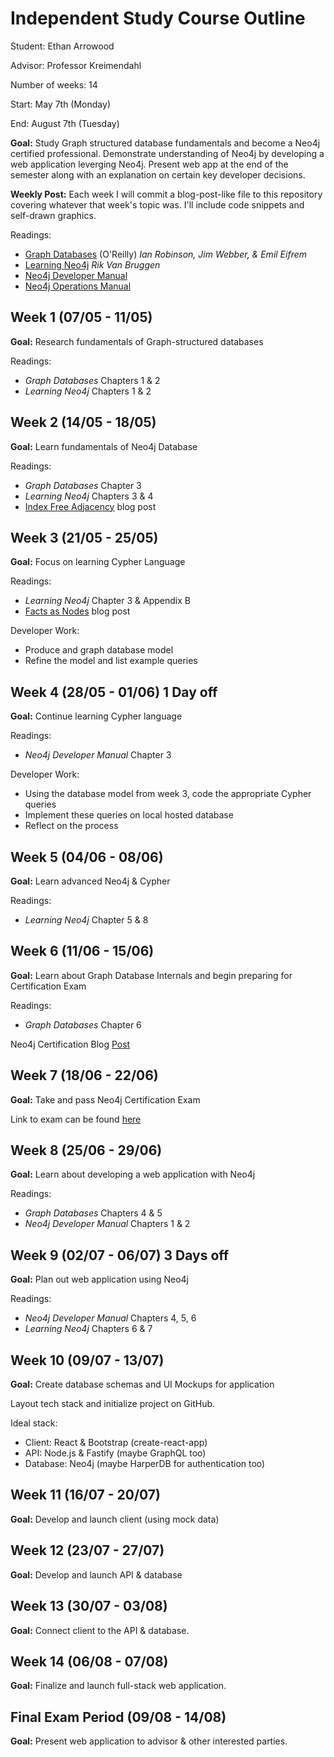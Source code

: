 # Independent Study Course Outline

Student: Ethan Arrowood

Advisor: Professor Kreimendahl

Number of weeks: 14

Start: May 7th (Monday)

End: August 7th (Tuesday)

**Goal:** Study Graph structured database fundamentals and become a Neo4j certified professional. Demonstrate understanding of Neo4j by developing a web application leverging Neo4j. Present web app at the end of the semester along with an explanation on certain key developer decisions. 

**Weekly Post:** Each week I will commit a blog-post-like file to this repository covering whatever that week's topic was. I'll include code snippets and self-drawn graphics. 

Readings:
- [Graph Databases](http://graphdatabases.com/) (O'Reilly) *Ian Robinson, Jim Webber, & Emil Eifrem*
- [Learning Neo4j](https://neo4j.com/book-learning-neo4j/) *Rik Van Bruggen*
- [Neo4j Developer Manual](https://neo4j.com/docs/developer-manual/current/)
- [Neo4j Operations Manual](https://neo4j.com/docs/operations-manual/current/)

## Week 1 (07/05 - 11/05)
**Goal:** Research fundamentals of Graph-structured databases

Readings:
- *Graph Databases* Chapters 1 & 2
- *Learning Neo4j* Chapters 1 & 2

## Week 2 (14/05 - 18/05)
**Goal:** Learn fundamentals of Neo4j Database

Readings: 
- *Graph Databases* Chapter 3
- *Learning Neo4j* Chapters 3 & 4
- [Index Free Adjacency](https://medium.com/@dmccreary/how-to-explain-index-free-adjacency-to-your-manager-1a8e68ec664a) blog post

## Week 3 (21/05 - 25/05)
**Goal:** Focus on learning Cypher Language

Readings:
- *Learning Neo4j* Chapter 3 & Appendix B
- [Facts as Nodes](https://markhneedham.com/blog/2015/12/04/neo4j-facts-as-nodes/) blog post

Developer Work:
- Produce and graph database model
- Refine the model and list example queries

## Week 4 (28/05 - 01/06) 1 Day off
**Goal:** Continue learning Cypher language

Readings:
- *Neo4j Developer Manual* Chapter 3

Developer Work:
- Using the database model from week 3, code the appropriate Cypher queries
- Implement these queries on local hosted database
- Reflect on the process

## Week 5 (04/06 - 08/06)
**Goal:** Learn advanced Neo4j & Cypher

Readings:
- *Learning Neo4j* Chapter 5 & 8

## Week 6 (11/06 - 15/06)
**Goal:** Learn about Graph Database Internals and begin preparing for Certification Exam

Readings:
- *Graph Databases* Chapter 6

Neo4j Certification Blog [Post](https://medium.com/neo4j/neo4j-certification-how-to-pass-like-a-pro-eed6daa7c6f7)

## Week 7 (18/06 - 22/06)
**Goal:** Take and pass Neo4j Certification Exam

Link to exam can be found [here](https://neo4j.com/graphacademy/neo4j-certification/)

## Week 8 (25/06 - 29/06)
**Goal:** Learn about developing a web application with Neo4j

Readings:
- *Graph Databases* Chapters 4 & 5
- *Neo4j Developer Manual* Chapters 1 & 2

## Week 9 (02/07 - 06/07) 3 Days off
**Goal:** Plan out web application using Neo4j

Readings: 
- *Neo4j Developer Manual* Chapters 4, 5, 6
- *Learning Neo4j* Chapters 6 & 7

## Week 10 (09/07 - 13/07)
**Goal:** Create database schemas and UI Mockups for application

Layout tech stack and initialize project on GitHub.

Ideal stack: 
- Client: React & Bootstrap (create-react-app)
- API: Node.js & Fastify (maybe GraphQL too)
- Database: Neo4j (maybe HarperDB for authentication too)

## Week 11 (16/07 - 20/07)
**Goal:** Develop and launch client (using mock data)

## Week 12 (23/07 - 27/07)
**Goal:** Develop and launch API & database

## Week 13 (30/07 - 03/08)
**Goal:** Connect client to the API & database. 

## Week 14 (06/08 - 07/08)
**Goal:** Finalize and launch full-stack web application. 

## Final Exam Period (09/08 - 14/08)
**Goal:** Present web application to advisor & other interested parties.
